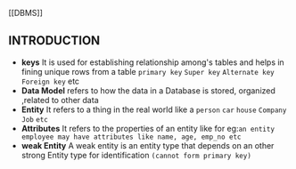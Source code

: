 [[DBMS]]
## INTRODUCTION

- **keys** It is used for establishing relationship among's   tables and helps in fining unique rows from a table `primary key` `Super key`  `Alternate key` `Foreign key` etc 
- **Data Model** refers to how the data in a Database is stored, organized ,related to other data 
- **Entity** It refers to a thing in the real world like a `person` `car` `house` `Company` `Job` `etc`
- **Attributes** It refers to the properties of an entity like for eg:```an entity employee may have attributes like name, age, emp_no etc```
- **weak Entity** A weak entity is an entity type that depends on an other strong Entity type for identification `(cannot form primary key)` 

